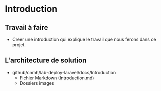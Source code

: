 # Introduction
## Travail à faire 
- Creer une introduction qui explique le travail que nous ferons dans ce projet.

## L'architecture de solution 
- github/cnmh/lab-deploy-laravel/docs/Introduction
  - Fichier Markdown (Introduction.md)
  - Dossiers images

